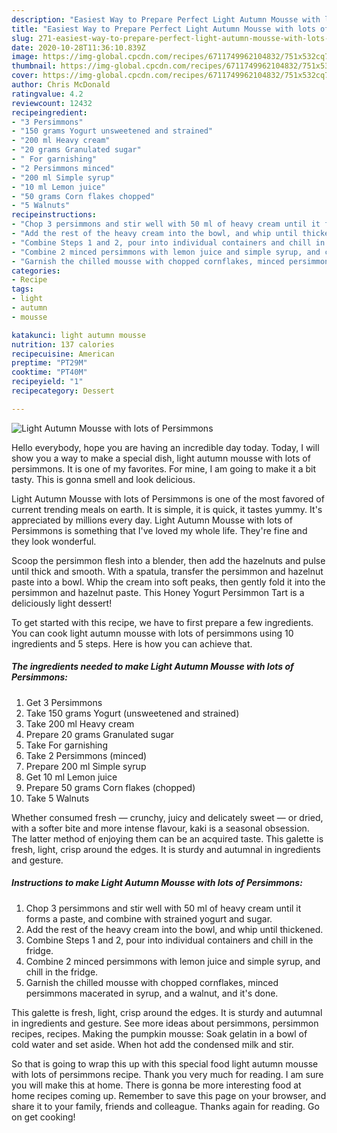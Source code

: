 ```yaml
---
description: "Easiest Way to Prepare Perfect Light Autumn Mousse with lots of Persimmons"
title: "Easiest Way to Prepare Perfect Light Autumn Mousse with lots of Persimmons"
slug: 271-easiest-way-to-prepare-perfect-light-autumn-mousse-with-lots-of-persimmons
date: 2020-10-28T11:36:10.839Z
image: https://img-global.cpcdn.com/recipes/6711749962104832/751x532cq70/light-autumn-mousse-with-lots-of-persimmons-recipe-main-photo.jpg
thumbnail: https://img-global.cpcdn.com/recipes/6711749962104832/751x532cq70/light-autumn-mousse-with-lots-of-persimmons-recipe-main-photo.jpg
cover: https://img-global.cpcdn.com/recipes/6711749962104832/751x532cq70/light-autumn-mousse-with-lots-of-persimmons-recipe-main-photo.jpg
author: Chris McDonald
ratingvalue: 4.2
reviewcount: 12432
recipeingredient:
- "3 Persimmons"
- "150 grams Yogurt unsweetened and strained"
- "200 ml Heavy cream"
- "20 grams Granulated sugar"
- " For garnishing"
- "2 Persimmons minced"
- "200 ml Simple syrup"
- "10 ml Lemon juice"
- "50 grams Corn flakes chopped"
- "5 Walnuts"
recipeinstructions:
- "Chop 3 persimmons and stir well with 50 ml of heavy cream until it forms a paste, and combine with strained yogurt and sugar."
- "Add the rest of the heavy cream into the bowl, and whip until thickened."
- "Combine Steps 1 and 2, pour into individual containers and chill in the fridge."
- "Combine 2 minced persimmons with lemon juice and simple syrup, and chill in the fridge."
- "Garnish the chilled mousse with chopped cornflakes, minced persimmons macerated in syrup, and a walnut, and it&#39;s done."
categories:
- Recipe
tags:
- light
- autumn
- mousse

katakunci: light autumn mousse 
nutrition: 137 calories
recipecuisine: American
preptime: "PT29M"
cooktime: "PT40M"
recipeyield: "1"
recipecategory: Dessert

---
```



![Light Autumn Mousse with lots of Persimmons](https://img-global.cpcdn.com/recipes/6711749962104832/751x532cq70/light-autumn-mousse-with-lots-of-persimmons-recipe-main-photo.jpg)

Hello everybody, hope you are having an incredible day today. Today, I will show you a way to make a special dish, light autumn mousse with lots of persimmons. It is one of my favorites. For mine, I am going to make it a bit tasty. This is gonna smell and look delicious.

Light Autumn Mousse with lots of Persimmons is one of the most favored of current trending meals on earth. It is simple, it is quick, it tastes yummy. It's appreciated by millions every day. Light Autumn Mousse with lots of Persimmons is something that I've loved my whole life. They're fine and they look wonderful.

Scoop the persimmon flesh into a blender, then add the hazelnuts and pulse until thick and smooth. With a spatula, transfer the persimmon and hazelnut paste into a bowl. Whip the cream into soft peaks, then gently fold it into the persimmon and hazelnut paste. This Honey Yogurt Persimmon Tart is a deliciously light dessert!


To get started with this recipe, we have to first prepare a few ingredients. You can cook light autumn mousse with lots of persimmons using 10 ingredients and 5 steps. Here is how you can achieve that.

<!--inarticleads1-->

##### The ingredients needed to make Light Autumn Mousse with lots of Persimmons:

1. Get 3 Persimmons
1. Take 150 grams Yogurt (unsweetened and strained)
1. Take 200 ml Heavy cream
1. Prepare 20 grams Granulated sugar
1. Take  For garnishing
1. Take 2 Persimmons (minced)
1. Prepare 200 ml Simple syrup
1. Get 10 ml Lemon juice
1. Prepare 50 grams Corn flakes (chopped)
1. Take 5 Walnuts


Whether consumed fresh — crunchy, juicy and delicately sweet — or dried, with a softer bite and more intense flavour, kaki is a seasonal obsession. The latter method of enjoying them can be an acquired taste. This galette is fresh, light, crisp around the edges. It is sturdy and autumnal in ingredients and gesture. 

<!--inarticleads2-->

##### Instructions to make Light Autumn Mousse with lots of Persimmons:

1. Chop 3 persimmons and stir well with 50 ml of heavy cream until it forms a paste, and combine with strained yogurt and sugar.
1. Add the rest of the heavy cream into the bowl, and whip until thickened.
1. Combine Steps 1 and 2, pour into individual containers and chill in the fridge.
1. Combine 2 minced persimmons with lemon juice and simple syrup, and chill in the fridge.
1. Garnish the chilled mousse with chopped cornflakes, minced persimmons macerated in syrup, and a walnut, and it&#39;s done.


This galette is fresh, light, crisp around the edges. It is sturdy and autumnal in ingredients and gesture. See more ideas about persimmons, persimmon recipes, recipes. Making the pumpkin mousse: Soak gelatin in a bowl of cold water and set aside. When hot add the condensed milk and stir. 

So that is going to wrap this up with this special food light autumn mousse with lots of persimmons recipe. Thank you very much for reading. I am sure you will make this at home. There is gonna be more interesting food at home recipes coming up. Remember to save this page on your browser, and share it to your family, friends and colleague. Thanks again for reading. Go on get cooking!
